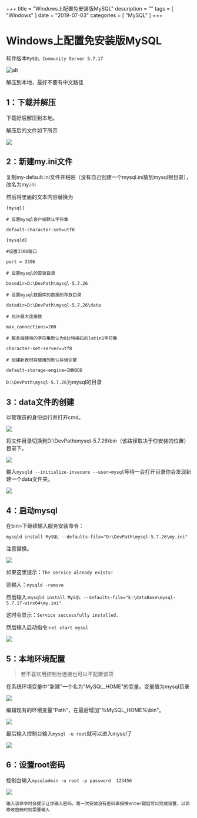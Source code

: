 +++
title = "Windows上配置免安装版MySQL"
description = ""
tags = [
    "Windows"
]
date = "2019-07-03"
categories = [
	"MySQL"
]
+++
# Windows上配置免安装版MySQL

软件版本`MySQL Community Server 5.7.17`

![alt](https://hemm.site//blog/windows-install-mysql/2.png)

解压到本地，最好不要有中文路径

## 1：下载并解压

下载好后解压到本地。

解压后的文件如下所示

![](https://hemm.site//blog/windows-install-mysql/3.png)

## 2：新建my.ini文件

复制my-default.ini文件并粘贴（没有自己创建一个mysql.ini放到mysql根目录），改名为my.ini

然后将里面的文本内容替换为 

```
[mysql]

# 设置mysql客户端默认字符集

default-character-set=utf8

[mysqld]

#设置3306端口

port = 3306

# 设置mysql的安装目录

basedir=D:\DevPath\mysql-5.7.26

# 设置mysql数据库的数据的存放目录

datadir=D:\DevPath\mysql-5.7.26\data

# 允许最大连接数

max_connections=200

# 服务端使用的字符集默认为8比特编码的latin1字符集

character-set-server=utf8

# 创建新表时将使用的默认存储引擎

default-storage-engine=INNODB
```

 `D:\DevPath\mysql-5.7.26`为mysql的目录

## 3：data文件的创建

以管理员的身份运行并打开cmd。

![](https://hemm.site//blog/windows-install-mysql/1.png)

将文件目录切换到D:\DevPath\mysql-5.7.26\bin（该路径取决于你安装的位置）目录下。

![](https://hemm.site//blog/windows-install-mysql/4.png)

输入` mysqld --initialize-insecure --user=mysql `等待一会打开目录你会发现新建一个data文件夹。

![](https://hemm.site//blog/windows-install-mysql/5.png)

## 4：启动mysql

在bin>下继续输入服务安装命令：

`mysqld install MySQL --defaults-file="D:\DevPath\mysql-5.7.26\my.ini"`

注意替换。

![](https://hemm.site//blog/windows-install-mysql/6.png)

如果这里提示：`The service already exists!`

则输入：`mysqld -remove`

然后输入:`mysqld install MySQL --defaults-file="E:\dataBase\mysql-5.7.17-winx64\my.ini"`

这时会显示：`Service successfully installed.`

然后输入启动指令:`net start mysql`

![](https://hemm.site//blog/windows-install-mysql/7.png)

## 5：本地环境配置

> 若不喜欢用控制台连接也可以不配置该项

在系统环境变量中"新建"一个名为"MySQL_HOME"的变量。变量值为mysql目录

![](https://hemm.site//blog/windows-install-mysql/8.png)

编辑现有的环境变量"Path"，在最后增加"%MySQL_HOME%\bin"。

![](https://hemm.site//blog/windows-install-mysql/9.png)

最后输入控制台输入`mysql -u root`就可以进入mysql了

![](https://hemm.site//blog/windows-install-mysql/10.png)

## 6：设置root密码

控制台输入`mysqladmin -u root -p password  123456`

![](https://hemm.site//blog/windows-install-mysql/11.png)

`输入该命令时会提示让你输入密码，第一次安装没有密码直接按enter键就可以完成设置，以后修改密码时则需要输入`